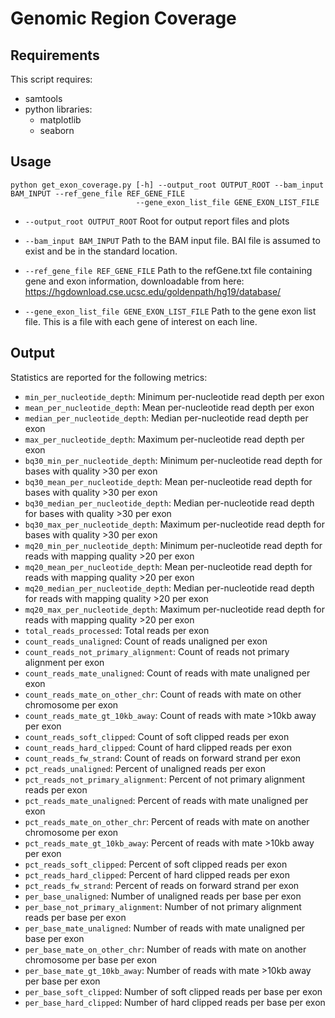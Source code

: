 # Genomic Region Coverage

## Requirements
This script requires:
 - samtools
 - python libraries:
   - matplotlib
   - seaborn

## Usage
```
python get_exon_coverage.py [-h] --output_root OUTPUT_ROOT --bam_input BAM_INPUT --ref_gene_file REF_GENE_FILE
                            --gene_exon_list_file GENE_EXON_LIST_FILE
```

- `--output_root OUTPUT_ROOT`
                        Root for output report files and plots
  
- `--bam_input BAM_INPUT`
                        Path to the BAM input file. BAI file is assumed to exist and be in the standard location.
  
- `--ref_gene_file REF_GENE_FILE`
                        Path to the refGene.txt file containing gene and exon information, downloadable from here: https://hgdownload.cse.ucsc.edu/goldenpath/hg19/database/
  
- `--gene_exon_list_file GENE_EXON_LIST_FILE`
                        Path to the gene exon list file. This is a file with each gene of interest on each line.

## Output
Statistics are reported for the following metrics:

- `min_per_nucleotide_depth`: Minimum per-nucleotide read depth per exon
- `mean_per_nucleotide_depth`: Mean per-nucleotide read depth per exon
- `median_per_nucleotide_depth`: Median per-nucleotide read depth per exon
- `max_per_nucleotide_depth`: Maximum per-nucleotide read depth per exon
- `bq30_min_per_nucleotide_depth`: Minimum per-nucleotide read depth for bases with quality >30 per exon
- `bq30_mean_per_nucleotide_depth`: Mean per-nucleotide read depth for bases with quality >30 per exon
- `bq30_median_per_nucleotide_depth`: Median per-nucleotide read depth for bases with quality >30 per exon
- `bq30_max_per_nucleotide_depth`: Maximum per-nucleotide read depth for bases with quality >30 per exon
- `mq20_min_per_nucleotide_depth`: Minimum per-nucleotide read depth for reads with mapping quality >20 per exon
- `mq20_mean_per_nucleotide_depth`: Mean per-nucleotide read depth for reads with mapping quality >20 per exon
- `mq20_median_per_nucleotide_depth`: Median per-nucleotide read depth for reads with mapping quality >20 per exon
- `mq20_max_per_nucleotide_depth`: Maximum per-nucleotide read depth for reads with mapping quality >20 per exon
- `total_reads_processed`: Total reads per exon
- `count_reads_unaligned`: Count of reads unaligned per exon
- `count_reads_not_primary_alignment`: Count of reads not primary alignment per exon
- `count_reads_mate_unaligned`: Count of reads with mate unaligned per exon
- `count_reads_mate_on_other_chr`: Count of reads with mate on other chromosome per exon
- `count_reads_mate_gt_10kb_away`: Count of reads with mate >10kb away per exon
- `count_reads_soft_clipped`: Count of soft clipped reads per exon
- `count_reads_hard_clipped`: Count of hard clipped reads per exon
- `count_reads_fw_strand`: Count of reads on forward strand per exon
- `pct_reads_unaligned`: Percent of unaligned reads per exon
- `pct_reads_not_primary_alignment`: Percent of not primary alignment reads per exon
- `pct_reads_mate_unaligned`: Percent of reads with mate unaligned per exon
- `pct_reads_mate_on_other_chr`: Percent of reads with mate on another chromosome per exon
- `pct_reads_mate_gt_10kb_away`: Percent of reads with mate >10kb away per exon
- `pct_reads_soft_clipped`: Percent of soft clipped reads per exon
- `pct_reads_hard_clipped`: Percent of hard clipped reads per exon
- `pct_reads_fw_strand`: Percent of reads on forward strand per exon
- `per_base_unaligned`: Number of unaligned reads per base per exon
- `per_base_not_primary_alignment`: Number of not primary alignment reads per base per exon
- `per_base_mate_unaligned`: Number of reads with mate unaligned per base per exon
- `per_base_mate_on_other_chr`: Number of reads with mate on another chromosome per base per exon
- `per_base_mate_gt_10kb_away`: Number of reads with mate >10kb away per base per exon
- `per_base_soft_clipped`: Number of soft clipped reads per base per exon
- `per_base_hard_clipped`: Number of hard clipped reads per base per exon
